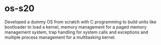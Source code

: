 # os-s20

Developed a dummy OS from scratch with C programming to build units like bootloader to load a kernel, memory
management for a paged memory management system, trap handling for system calls and exceptions and multiple
process management for a multitasking kernel.
